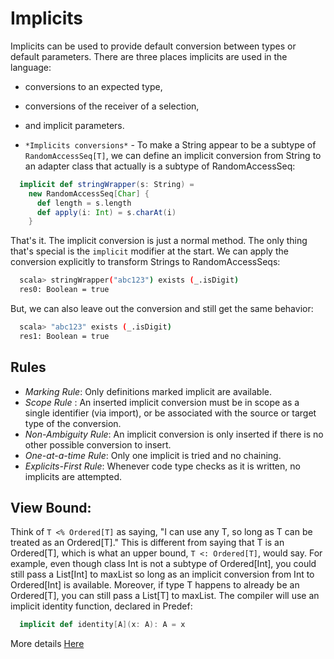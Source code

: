 # Implicits 

Implicits can be used to provide default conversion between types or default parameters. There are three places implicits are used in the language: 
* conversions to an expected type, 
* conversions of the receiver of a selection, 
* and implicit parameters.

* `*Implicits conversions*` - To make a String appear to be a subtype of `RandomAccessSeq[T]`, we can define an implicit conversion from String to an adapter class that actually is a subtype of RandomAccessSeq:

```scala
  implicit def stringWrapper(s: String) = 
    new RandomAccessSeq[Char] {
      def length = s.length
      def apply(i: Int) = s.charAt(i)
    }
```

That's it. The implicit conversion is just a normal method. The only thing that's special is the `implicit` modifier at the start. We can apply the conversion explicitly to transform Strings to RandomAccessSeqs:
```bash
  scala> stringWrapper("abc123") exists (_.isDigit)
  res0: Boolean = true
```
But, we can also leave out the conversion and still get the same behavior:
```bash
  scala> "abc123" exists (_.isDigit)
  res1: Boolean = true
```


## Rules
* *Marking Rule*: Only definitions marked implicit are available.
* *Scope Rule* : An inserted implicit conversion must be in scope as a single identifier (via import), or be associated with the source or target type of the conversion.
* *Non-Ambiguity Rule*: An implicit conversion is only inserted if there is no other possible conversion to insert. 
* *One-at-a-time Rule*: Only one implicit is tried and no chaining.
* *Explicits-First Rule*: Whenever code type checks as it is written, no implicits are attempted. 


## View Bound:

 Think of `T <% Ordered[T]` as saying, "I can use any T, so long as T can be treated as an Ordered[T]." This is different from saying that T is an Ordered[T], which is what an upper bound, `T <: Ordered[T]`, would say. For example, even though class Int is not a subtype of Ordered[Int], you could still pass a List[Int] to maxList so long as an implicit conversion from Int to Ordered[Int] is available. Moreover, if type T happens to already be an Ordered[T], you can still pass a List[T] to maxList. The compiler will use an implicit identity function, declared in Predef:
```scala
  implicit def identity[A](x: A): A = x
```


More details [Here](http://www.artima.com/pins1ed/implicit-conversions-and-parameters.html)